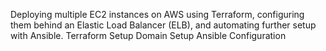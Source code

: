 Deploying multiple EC2 instances on AWS using Terraform, configuring them behind an Elastic Load Balancer (ELB), and automating further setup with Ansible.
Terraform Setup
Domain Setup
Ansible Configuration
